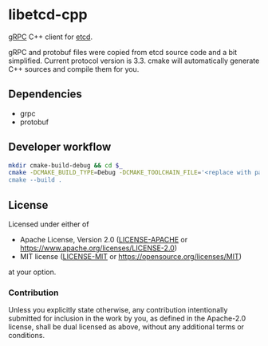 libetcd-cpp
=================
[gRPC](https://grpc.io) C++ client for [etcd]([http://etcd.io](http://etcd.io/)).

gRPC and protobuf files were copied from etcd source code and a bit simplified. Current protocol version is 3.3. cmake will automatically generate C++ sources and compile them for you.

## Dependencies

- grpc
- protobuf

## Developer workflow

```sh
mkdir cmake-build-debug && cd $_
cmake -DCMAKE_BUILD_TYPE=Debug -DCMAKE_TOOLCHAIN_FILE='<replace with path to vcpkg.cmake>" ..
cmake --build .
```

## License

Licensed under either of

- Apache License, Version 2.0 ([LICENSE-APACHE](LICENSE-APACHE) or <https://www.apache.org/licenses/LICENSE-2.0>)
- MIT license ([LICENSE-MIT](LICENSE-MIT) or <https://opensource.org/licenses/MIT>)

at your option.

### Contribution

Unless you explicitly state otherwise, any contribution intentionally submitted
for inclusion in the work by you, as defined in the Apache-2.0 license, shall be
dual licensed as above, without any additional terms or conditions.
